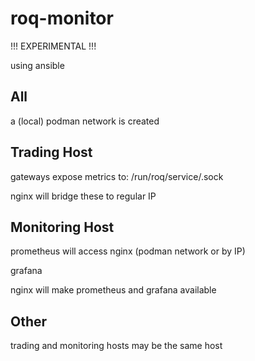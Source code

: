 # roq-monitor

!!! EXPERIMENTAL !!!


using ansible


## All

a (local) podman network is created


## Trading Host

gateways expose metrics to:
/run/roq/service/<name>.sock

nginx will bridge these to regular IP


## Monitoring Host

prometheus will access nginx (podman network or by IP)

grafana

nginx will make prometheus and grafana available


## Other

trading and monitoring hosts may be the same host
